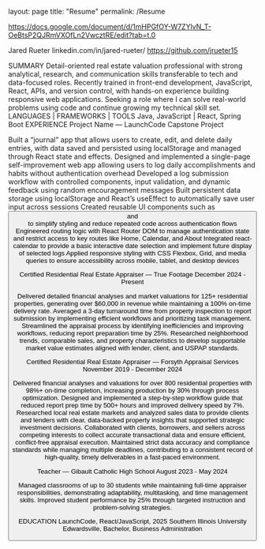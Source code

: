 layout: page
title: "Resume"
permalink: /Resume

https://docs.google.com/document/d/1mHPGfOY-W7ZYlvN_T-OeBtsP2QJRmVXOfLn2VwcztRE/edit?tab=t.0

Jared Rueter
linkedin.com/in/jared-rueter/       https://github.com/jrueter15   

SUMMARY
Detail-oriented real estate valuation professional with strong analytical, research, and communication skills transferable to tech and data-focused roles. Recently trained in front-end development, JavaScript, React, APIs, and version control, with hands-on experience building responsive web applications. Seeking a role where I can solve real-world problems using code and continue growing my technical skill set.
LANGUAGES  |  FRAMEWORKS  |  TOOLS
Java, JavaScript | React, Spring Boot
EXPERIENCE
Project Name — LaunchCode Capstone Project

Built a “journal” app that allows users to create, edit, and delete daily entries, with data saved and persisted using localStorage and managed through React state and effects.
Designed and implemented a single-page self-improvement web app allowing users to log daily accomplishments and habits without authentication overhead
Developed a log submission workflow with controlled components, input validation, and dynamic feedback using random encouragement messages
Built persistent data storage using localStorage and React’s useEffect to automatically save user input across sessions
Created reusable UI components such as <Button> and <Form> to simplify styling and reduce repeated code across authentication flows
Engineered routing logic with React Router DOM to manage authentication state and restrict access to key routes like Home, Calendar, and About
Integrated react-calendar to provide a basic interactive date selection and implement future display of selected logs
Applied responsive styling with CSS Flexbox, Grid, and media queries to ensure accessibility across mobile, tablet, and desktop devices

Certified Residential Real Estate Appraiser — True Footage
December 2024 - Present 

Delivered detailed financial analyses and market valuations for 125+ residential properties, generating over $60,000 in revenue while maintaining a 100% on-time delivery rate.
Averaged a 3-day turnaround time from property inspection to report submission by implementing efficient workflows and prioritizing task management.
Streamlined the appraisal process by identifying inefficiencies and improving workflows, reducing report preparation time by 25%.
Researched neighborhood trends, comparable sales, and property characteristics to develop supportable market value estimates aligned with lender, client, and USPAP standards.

Certified Residential Real Estate Appraiser — Forsyth Appraisal Services
November 2019 - December 2024 

Delivered financial analyses and valuations for over 800 residential properties with 98%+ on-time completion, increasing production by 30% through process optimization.
Designed and implemented a step-by-step workflow guide that reduced report prep time by 500+ hours and improved delivery speed by 7%.
Researched local real estate markets and analyzed sales data to provide clients and lenders with clear, data-backed property insights that supported strategic investment decisions.
Collaborated with clients, borrowers, and sellers across competing interests to collect accurate transactional data and ensure efficient, conflict-free appraisal execution.
Maintained strict data accuracy and compliance standards while managing multiple deadlines, contributing to a consistent record of high-quality, timely deliverables in a fast-paced environment.

Teacher — Gibault Catholic High School
August 2023 - May 2024

Managed classrooms of up to 30 students while maintaining full-time appraiser responsibilities, demonstrating adaptability, multitasking, and time management skills.
Improved student performance by 25% through targeted instruction and problem-solving strategies.

EDUCATION
LaunchCode, React/JavaScript, 2025 
Southern Illinois University Edwardsville, Bachelor, Business Administration 
